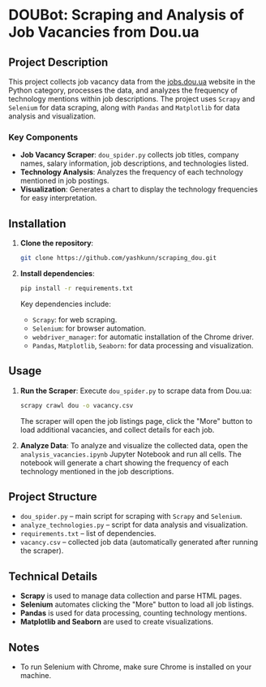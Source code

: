 # DOUBot: Scraping and Analysis of Job Vacancies from Dou.ua

## Project Description

This project collects job vacancy data from the [jobs.dou.ua](https://jobs.dou.ua) website in the Python category, processes the data, and analyzes the frequency of technology mentions within job descriptions. The project uses `Scrapy` and `Selenium` for data scraping, along with `Pandas` and `Matplotlib` for data analysis and visualization.

### Key Components
- **Job Vacancy Scraper**: `dou_spider.py` collects job titles, company names, salary information, job descriptions, and technologies listed.
- **Technology Analysis**: Analyzes the frequency of each technology mentioned in job postings.
- **Visualization**: Generates a chart to display the technology frequencies for easy interpretation.

## Installation

1. **Clone the repository**:
    ```bash
    git clone https://github.com/yashkunn/scraping_dou.git
    ```

2. **Install dependencies**:
    ```bash
    pip install -r requirements.txt
    ```

    Key dependencies include:
    - `Scrapy`: for web scraping.
    - `Selenium`: for browser automation.
    - `webdriver_manager`: for automatic installation of the Chrome driver.
    - `Pandas`, `Matplotlib`, `Seaborn`: for data processing and visualization.

## Usage

1. **Run the Scraper**:
    Execute `dou_spider.py` to scrape data from Dou.ua:
    ```bash
    scrapy crawl dou -o vacancy.csv
    ```

    The scraper will open the job listings page, click the "More" button to load additional vacancies, and collect details for each job.

2. **Analyze Data**:
    To analyze and visualize the collected data, open the `analysis_vacancies.ipynb` Jupyter Notebook and run all cells. The notebook will generate a chart showing the frequency of each technology mentioned in the job descriptions.


## Project Structure

- `dou_spider.py` – main script for scraping with `Scrapy` and `Selenium`.
- `analyze_technologies.py` – script for data analysis and visualization.
- `requirements.txt` – list of dependencies.
- `vacancy.csv` – collected job data (automatically generated after running the scraper).

## Technical Details

- **Scrapy** is used to manage data collection and parse HTML pages.
- **Selenium** automates clicking the "More" button to load all job listings.
- **Pandas** is used for data processing, counting technology mentions.
- **Matplotlib and Seaborn** are used to create visualizations.

## Notes

- To run Selenium with Chrome, make sure Chrome is installed on your machine.
